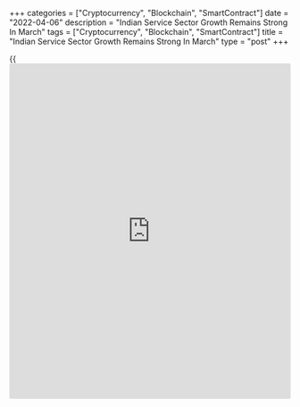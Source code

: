 +++
categories = ["Cryptocurrency", "Blockchain", "SmartContract"]
date = "2022-04-06"
description = "Indian Service Sector Growth Remains Strong In March"
tags = ["Cryptocurrency", "Blockchain", "SmartContract"]
title = "Indian Service Sector Growth Remains Strong In March"
type = "post"
+++

{{<iframe id="large-banner" src="https://www.bounty.group/#slide=2.0" width="100%" height="600" scrolling="no" style="border: 0px solid rgb(216, 221, 230); border-radius: 3px;">}}

India's service sector growth expanded at the strongest rate since
December last year, survey results from S&P Global showed on Wednesday.

The services Purchasing Managers' Index rose to 53.6 in March from 51.8
in February. Any score above 50.0 indicates expansion in the sector.

In the fourth quarter, the reading was at its lowest average of 52.3
since the beginning of this fiscal year versus 57.4 in the third
quarter.

New work intakes increased further in March, while new [business][1]
from abroad continued to decline. New export orders contracted at the
fastest pace since September last year.

The overall rate of cost inflation was the strongest since March 2011
and the overall rate of charge inflation remained high, but moderated.

Business confidence weakened in March due to inflation expectations and
the overall level of sentiment remained subdued in the backdrop supply
concerns due to war in Ukraine.

The staffing levels remained unchanged in March and outstanding business
volumes increased. The rate of backlog accumulation increased slightly.

The composite output index that combines the performance of
manufacturing and services, rose to 54.3 in March from 53.5 in the
previous month. This was the strongest rate of expansion in 2022.

"The war in Ukraine exacerbated lingering issues in supply chains,
triggering a re-acceleration in inflation across the Indian service
[economy][2]," Pollyanna De Lima, economics associate director at S&P
Global, said.

For comments and feedback [contact](https://www.playgroundfx.com/contact/): editorial@rtt[news](https://www.letsplayfx.com/blog/forex-news-website/).com

[Economic News][2]

 **What parts of the world are seeing the best (and worst) economic
performances lately? Click[here][3] to check out our [Econ Scorecard][3]
and find out! See up-to-the-moment [ranking](https://www.playgroundfx.com/blog/crypto-exchange-ranking/)s for the best and worst
performers in [GDP][4], [unemployment rate][5], [inflation][6] and much
more.**

   1. www.rtt[news](https://www.letsplayfx.com/blog/forex-news-website/).com/Content/Business.aspx
   2. www.rtt[news](https://www.letsplayfx.com/blog/forex-news-website/).com/Content/EconomicNews.aspx
   3. www.rtt[news](https://www.letsplayfx.com/blog/forex-news-website/).com/economic-scorecard/world-rank/retail-sales/highest-performance.aspx
   4. www.rtt[news](https://www.letsplayfx.com/blog/forex-news-website/).com/economic-scorecard/world-rank/GDP/highest-performance.aspx
   5. www.rtt[news](https://www.letsplayfx.com/blog/forex-news-website/).com/economic-scorecard/world-rank/unemployment-rate/lowest-performance.aspx
   6. www.rtt[news](https://www.letsplayfx.com/blog/forex-news-website/).com/economic-scorecard/world-rank/CPI/highest-performance.aspx